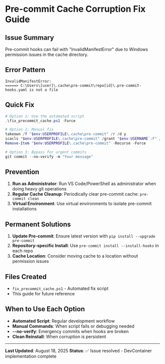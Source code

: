 # Pre-commit Cache Corruption Fix Guide

## Issue Summary
Pre-commit hooks can fail with "InvalidManifestError" due to Windows permission issues in the cache directory.

## Error Pattern
```
InvalidManifestError:
=====> C:\Users\[user]\.cache\pre-commit\repo[id]\.pre-commit-hooks.yaml is not a file
```

## Quick Fix
```powershell
# Option 1: Use the automated script
.\fix_precommit_cache.ps1 -Force

# Option 2: Manual fix
takeown /f "$env:USERPROFILE\.cache\pre-commit" /r /d y
icacls "$env:USERPROFILE\.cache\pre-commit" /grant "$env:USERNAME`:F" /t
Remove-Item "$env:USERPROFILE\.cache\pre-commit" -Recurse -Force

# Option 3: Bypass for urgent commits
git commit --no-verify -m "Your message"
```

## Prevention
1. **Run as Administrator**: Run VS Code/PowerShell as administrator when doing heavy git operations
2. **Regular Cache Cleanup**: Periodically clear pre-commit cache: `pre-commit clean`
3. **Virtual Environment**: Use virtual environments to isolate pre-commit installations

## Permanent Solutions
1. **Update Pre-commit**: Ensure latest version with `pip install --upgrade pre-commit`
2. **Repository-specific Install**: Use `pre-commit install --install-hooks` in each repo
3. **Cache Location**: Consider moving cache to a location without permission issues

## Files Created
- `fix_precommit_cache.ps1` - Automated fix script
- This guide for future reference

## When to Use Each Option
- **Automated Script**: Regular development workflow
- **Manual Commands**: When script fails or debugging needed
- **--no-verify**: Emergency commits when hooks are broken
- **Clean Reinstall**: When corruption is persistent

---
**Last Updated**: August 18, 2025
**Status**: ✅ Issue resolved - DevContainer implementation complete
